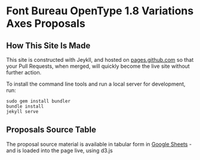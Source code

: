 # Font Bureau OpenType 1.8 Variations Axes Proposals

## How This Site Is Made

This site is constructed with Jeykll, and hosted on [pages.github.com](https://pages.github.com) so that your Pull Requests, when merged, will quickly become the live site without further action.

To install the command line tools and run a local server for development, run:

    sudo gem install bundler
    bundle install
    jekyll serve

## Proposals Source Table

The proposal source material is available in tabular form in [Google Sheets](https://docs.google.com/spreadsheets/d/1lZcLW7xo39zG3TTv6EK3iLs5t8OjWWPJv0lb9qEnsDE) - and is loaded into the page live, using d3.js 
